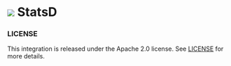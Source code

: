 # ![](https://github.com/signalfx/integrations/blob/master/statsd/img/integrations_statsd.png) StatsD


### LICENSE

This integration is released under the Apache 2.0 license. See [LICENSE](./LICENSE) for more details.
